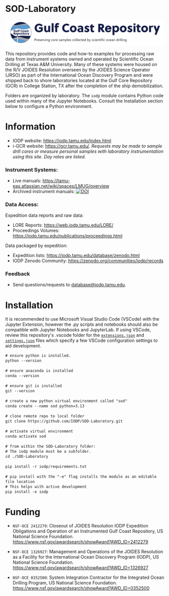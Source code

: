 # SOD-Laboratory

![SOD-Laboratory Overview](./assets/graphics/i-gcr.png)


This repository provides code and how-to examples for processing raw data from instrument systems owned and operated by Scientific Ocean Drilling at Texas A&M University. Many of these systems were housed on the R/V JOIDES Resolution overseen by the JOIDES Science Operator (JRSO) as part of the International Ocean Discovery Program and were shipped back to shore laboratories located at the Gulf Core Repository (GCR) in College Station, TX after the completion of the ship demobilization.

Folders are organized by laboratory. The `iodp` module contains Python code used within many of the Jupyter Notebooks. Consult the Installation section below to configure a Python environment.

# Information

- IODP website: https://iodp.tamu.edu/index.html
- i-GCR website: https://gcr.tamu.edu/. *Requests may be made to sample drill cores or measure personal samples with laboratory instrumentation using this site. Day rates are listed.*


### Instrument Systems:
- Live manuals: https://tamu-eas.atlassian.net/wiki/spaces/LMUG/overview
- Archived instrument manuals: [![DOI](https://zenodo.org/badge/DOI/10.5281/zenodo.14917864.svg)](https://doi.org/10.5281/zenodo.14917864)

### Data Access:

Expedition data reports and raw data:
- LORE Reports: https://web.iodp.tamu.edu/LORE/
- Proceedings Volumes: https://iodp.tamu.edu/publications/proceedings.html

Data packaged by expedition: 
- Expedition lists: https://iodp.tamu.edu/database/zenodo.html
- IODP Zenodo Community: https://zenodo.org/communities/iodp/records

### Feedback
- Send questions/requests to database@iodp.tamu.edu.


# Installation 

It is recommended to use Microsoft Visual Studio Code (VSCode) with the Jupyter Extension, however the .py scripts and notebooks should also be compatible with Jupyter Notebooks and JupyterLab. If using VSCode, review this repository's .vscode folder for the [`extensions.json`](./.vscode/extensions.json) and [`settings.json`](./.vscode/settings.json) files which specify a few VSCode configuration settings to aid development.


```shell
# ensure python is installed.
python --version

# ensure anaconda is installed
conda --version

# ensure git is installed
git --version

# create a new python virtual environment called "sod"
conda create --name sod python=3.13

# clone remote repo to local folder
git clone https://github.com/IODP/SOD-Laboratory.git

# activate virtual environment
conda activate sod

# from within the SOD-Laboratory folder:
# The iodp module must be a subfolder.
cd ./SOD-Laboratory

pip install -r iodp/requirements.txt

# pip install with the "-e" flag installs the module as an editable file location
# This helps with active development
pip install -e iodp

```

# Funding

- `NSF-OCE 2412279`: Closeout of JOIDES Resolution IODP Expedition Obligations and Operation of an Instrumented Gulf Coast Repository, US National Science Foundation. https://www.nsf.gov/awardsearch/showAward?AWD_ID=2412279

- `NSF-OCE 1326927`: Management and Operations of the JOIDES Resolution as a Facility for the International Ocean Discovery Program (IODP), US National Science Foundation. https://www.nsf.gov/awardsearch/showAward?AWD_ID=1326927

- `NSF-OCE 0352500`: System Integration Contractor for the Integrated Ocean Drilling Program, US National Science Foundation. https://www.nsf.gov/awardsearch/showAward?AWD_ID=0352500